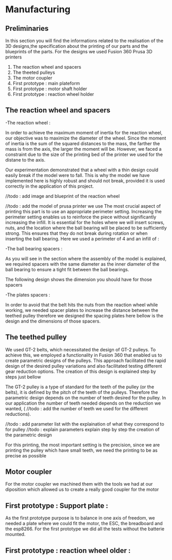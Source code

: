 


# Manufacturing


## Preliminaries

In this section you will find the informations related to the realisation of the 3D designs,the specification about the printing of our parts and the blueprints of the parts. For the designs we used Fusion 360 Prusa 3D printers

1. The reaction wheel and spacers
2. The theeted pulleys
3. The motor coupler
4. First prototype : main plateform
5. First prototype : motor shaft holder
6. First prototype : reaction wheel holder
 
## The reaction wheel and spacers

-The reaction wheel : 

In order to achieve the maximum moment of inertia for the reaction wheel, our objective was to maximize the diameter of the wheel. Since the moment of inertia is the sum of the squared distances to the mass, the farther the mass is from the axis, the larger the moment will be. However, we faced a constraint due to the size of the printing bed of the printer we used for the distane to the axis.

Our experimentation demonstrated that a wheel with a thin design could easily break if the model were to fall. This is why the model we have implemented here is highly robust and should not break, provided it is used correctly in the application of this project.

//todo : add image and blueprint of the reaction wheel

//todo : add the model of prusa printer we use
The most crucial aspect of printing this part is to use an appropriate perimeter setting. Increasing the perimeter setting enables us to reinforce the piece without significantly increasing the infill. It is essential for the holes where we will insert screws, nuts, and the location where the ball bearing will be placed to be sufficiently strong. This ensures that they do not break during rotation or when inserting the ball bearing. Here we used a perimeter of 4 and an infill of :


-The ball bearing spacers : 

As you will see in the section where the assembly of the model is explained, we required spacers with the same diameter as the inner diameter of the ball bearing to ensure a tight fit between the ball bearings.

The following design shows the dimension you should have for those spacers

-The plates spacers : 

In order to avoid that the belt hits the nuts from the reaction wheel while working, we needed spacer plates to increase the distance between the teethed pulley therefore we designed the spacing plates here bellow is the design and the dimensions of those spacers.


## The teethed pulley

We used GT-2 belts, which necessitated the design of GT-2 pulleys. To achieve this, we employed a functionality in Fusion 360 that enabled us to create parametric designs of the pulleys. This approach facilitated the rapid design of the desired pulley variations and also facilitated testing different gear reduction options. The creation of this design is explained step by steps just bellow

The GT-2 pulley is a type of standard for the teeth of the pulley (or the belts), it is defined by the pitch of the teeth of the pulleys. Therefore the parametric design depends on the number of teeth desired for the pulley. In our application the number of teeth needed depends on the reduction we wanted, ( //todo : add the number of teeth we used for the different reductions).

//todo : add parameter list with the explaination of what they correspond to for pulley
//todo : explain parameters explain step by step the creation of the parametric design 

For this printing, the most important setting is the precision, since we are printing the pulley which have small teeth, we need the printing to be as precise as possible


## Motor coupler

For the motor coupler we machined them with the tools we had at our diposition which allowed us to create a really good coupler for the motor



## First prototype : Support plate : 

As the first prototype purpose is to balance in one axis of freedom, we needed a plate where we could fit the motor, the ESC, the breadboard and the esp8266. For the first prototype we did all the tests without the batterie mounted.

## First prototype : reaction wheel older : 


